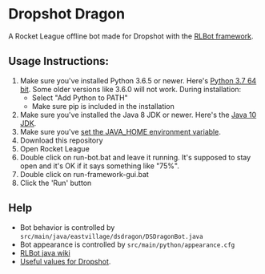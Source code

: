 # Dropshot Dragon
A Rocket League offline bot made for Dropshot with the [RLBot framework](www.rlbot.org).

## Usage Instructions:

1. Make sure you've installed Python 3.6.5 or newer. Here's [Python 3.7 64 bit](https://www.python.org/ftp/python/3.7.0/python-3.7.0-amd64.exe). Some older versions like 3.6.0 will not work. During installation:
   - Select "Add Python to PATH"
   - Make sure pip is included in the installation
1. Make sure you've installed the Java 8 JDK or newer. Here's the [Java 10 JDK](http://www.oracle.com/technetwork/java/javase/downloads/jdk10-downloads-4416644.html).
1. Make sure you've [set the JAVA_HOME environment variable](https://javatutorial.net/set-java-home-windows-10).
1. Download this repository
1. Open Rocket League
1. Double click on run-bot.bat and leave it running. It's supposed to stay
open and it's OK if it says something like "75%".
1. Double click on run-framework-gui.bat
1. Click the 'Run' button

## Help
- Bot behavior is controlled by `src/main/java/eastvillage/dsdragon/DSDragonBot.java`
- Bot appearance is controlled by `src/main/python/appearance.cfg`
- [RLBot java wiki](https://github.com/RLBot/RLBotJavaExample/wiki)
- [Useful values for Dropshot](https://github.com/RLBot/RLBot/wiki/Dropshot).
